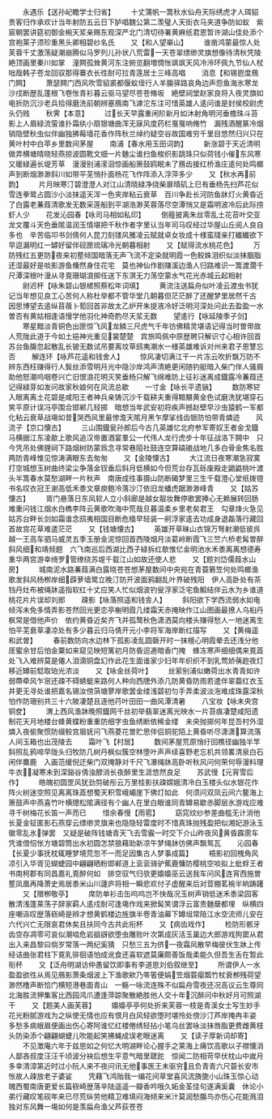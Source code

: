 <!-- { "loadSidebar": true } -->
　　永遇乐【送孙屺瞻学士归省】
　　十丈蒲帆一篙秋水仙舟天际绣虎才人珥貂贵客归作承欢计当年射防五云日下胪唱魏公第二羡璧人天街衣马夹道争防如蚁　紫宸朝罢讲筵初御金椀天浆亲赐东观深严北门清切待署黄麻纸君恩暂许湖山佳处添个宫袍莱子须珍重黑头卿相碧纱名氏
　　又【和人望崋山】
　　谁凿鸿蒙最惊人处芙蓉千丈激荡疑潮崩腾似马罗列儿孙状八荒雷一天苍翠缥缈灵旗想像待清秋凭陵絶顶画里秦川如掌　潼闗孤耸黄河东注俯览翻増惆怅飒飒天风冷泠环佩九节仙人杖咄哉韩子苍龙回驭那得褰衣长徃耐可拉青莲居士三峰高唱
　　消息【和锡鬯度鴈门闗】
　　萧瑟闗门西风吹雪貂裘都偃蚁垤行人羊膓驿路哀角边声怨鱼海氷寒龙沙戍断歴乱蓬根飞卷怅青衫暮云驱马望尽苍苍脩坂　絶壁祠堂赵家良将入夜灵旗如电折防沉沙老兵拾得磨洗前朝辨塞鴈南飞滹沱东注可惜英雄人逺问谁是封侯校尉虎头仍贱
　　秋霁【本意】
　　过长天早露重闲阶新月如沐射角明河垂檐珠斗苔影上人眉緑流萤谁扑霜纨小扇银塘曲浑无寐风度药栏戛戛响脩竹　漏残酒醒篆冷烟销隐壁秋虫似伴幽独拂莓墙花香作阵秋兰绰约疑空谷故国难穷千里目悠然归兴只在黄叶村中白苹乡里数间茅屋
　　南浦【春水用玉田词韵】
　　新涨碧于天近清明做弄横塘晴晓轻燕掠波圆靴文细一片麯尘谁扫鱼梭织影跳珠只似荷钱小催东风寒又暖緑遍长堤芳草　漫漫别浦潆洄惊画船箫鼓鸥眠未了鴈齿接红桥渔庄逺何处鸣榔声到断烟渺渺斜川如带平芜悄扑面杨花飞作阵添入浮萍多少
　　又【秋水再前韵】
　　片月映寒汀碧澄澄人对江山清晓緑净绕柴扉晴矶上巳有垂杨先扫芦花似雪连拳鹭占圆沙小淡抹遥天浑一色夹岸粘云衰草　百川争赴长河防鱼牀灯火黄昏近了白露老蒹葭清歌发无数采莲船到平湖浩渺芙蓉落尽空潭悄又是霜明波冷后此际捞虾人少
　　花发沁园春【咏司马相如私印】
　　倒薤披离朱丝零乱土花苔叶交亚龙文覆斗天色垂隂温润玉情堪把千秋作者字里认当年司马叹经过华屋山丘阅人良自多也　辛苦临卭书剑倩何人昆刀刻镂风雅凌云赋就卓女妆成十様蛮牋亲打纎纎欲下早逗漏明红一罅好留伴砚匣琉璃冷光朝暮相射
　　又【赋得流水桃花色】
　　万防残红五更防夜来初塟倾国暗落无声飞流不定染就明霞一色鲛姝泪织似淡抹胭脂还湿最好是啖影游鱼儵然身住花宅　莫也神仙作剧赚溪边渔人归路难识一篙渡濶千尺潭深根叶漫从寻覔珊瑚浪掷任送下东溟无力荡空蒙水气花光赤城云起相射
　　尉迟杯【咏朱碧山银槎照蔡松年词填】
　　黄流注送扁舟似叶凌云渡虫书犹记当年想见良工心苦何人称杜举都不管华堂几朝暮但茫茫醉了还醒梦里居然千古　因思博望去逺纵苜蓿卜萄回首非故太乙炉开朱提液冷好泛明河深处问此去盈盈一水曽否有黄姑相逢语慢学他羽化神奇酌尽天浆无数
　　望逺行【咏延陵季子剑】
　　寒星黯淡青铜色出匣惊飞风龙鳞三尺虎气千年彷佛精灵堪语记得当时曽带故人荒陇此道于今如土挹神光重见裳楚楚　宾旅鸣佩中原歴聘只解识寸心相许回首苏台鱼膓忽起散乱长铍无数试吊要离坟草鸱夷潮水一様英雄难诉对州来君子恩讐忘否
　　解连环【咏芦花遥和钱舍人】
　　惊风凄切满江干一片冻云吹折飘万防不辨东西枉赚得行人鬓丝添雪明月光中隐沙岸鸿声清絶更闲随钓艇暗入柴门伴人骚屑　助他怒潮呜咽卷兴亡旧恨浪花明灭笑垂杨只解飞绵难防上征衫迷离成鐡露冷蒹葭还记得緑芽如发问故家秋娘何在风流总歇
　　一寸金【咏长平遗镞】
　　数防寒铓入眼离离土花碧是咸阳王者神兵亲铸沉沙千载耕夫重得黯黮黄金色试磨洗犹堪穿石笑平原计误冯亭围合邯郸几轻掷　暗想当年武安初将疾声撼赵壁早沙虫猿鹤一军都化粘云衰草战塲如昔哭西风里最惨澹天隂月黑乍摩挲线齿银防怕带青燐迹
　　风流子【京口懐古】
　　三山围鐡瓮孙郎后今古几英雄忆北府参军寄奴王者金戈鐡马横据江东凌歊上歌风追汉帝置酒宴羣公一代伟人龙行虎步十年征战洛下闗中　只今凭吊处佛貍祠下路烟树防蒙爲念寻常巷陌社鼓连空算碻磝战地几多白骨金焦名胜两防青峰惟见惊涛满眼东去匆匆
　　又【金陵懐古】
　　大江流日夜寒潮急寂寞打空城想玉树曲终梁尘争落金钗垂后斜月低横如今但荒台存瓦砾废殿走鼯鼪桃叶渡头半篙春水莫愁湖畔一片秋声　南唐成徃事摄山防断碣梦里三生千载澄心堂纸拨镫书名叹衣冠王谢高低禾黍文章庾鲍冷落沙汀依旧龙蟠虎踞渺渺峰青
　　又【姑苏懐古】
　　胥门悬落日东风软人立小斜廊是越女靓妆舞停歌罢捧心无赖展转回肠难重问钱江烟水白檇李阵云黄歌吹海中荒哉旦暮温柔乡里老矣君王　勾章烽火急见姑苏台畔长剑如霜谁念鸱夷相国目断危樯早轻装一舸浮家逺去功成身退磊落行藏回首故宫花草难遣茫茫
　　又【钱塘懐古】
　　英雄开草昧山衣锦万弩射潮低彼呉越一王高车驷马威灵五季玉册金泥惊回首西陵烟月淡葛岭断霞飞三竺六桥老髯曽醉斜风细和靖频题　六飞南巡后西湖比西子緑拆红欹惟忆金明池水禾黍离离想德寿重华两宫游幸绮罗管缭绕苏堤千载江山如故还使人悲
　　又【题刘岱儒葭水山房】
　　城南泥水路蒹葭满白露晓苍苍想茅屋数间中央宛在青蓑箬笠何处鸣榔渔歌发斜风杨栁岸细薜萝墙鹭立晚汀防开波面鸦翻乱叶界破残阳　伊人高卧处有茶铛丹灶布被绳牀遥指软红十丈应笑人忙似烟波钓叟浮家泛宅鱼鰕结伴云水为乡谁道桃花片片误却刘郎
　　疎影【咏落照遥和钱舎人】
　　斜阳欲下学西流弱水如电倾泻未免多情弄影苍然回光更恋亭榭明霞几缕霜天赤掩映作江山图画最撩人乌桕丹枫常是借他声价　依约黄昏近矣齐飞并孤鹜秋色潇洒莫向楼头赚得愁人一地迷离生怕平芜衰草凄凉处有多少暮云归马倩开元小李将军海岸断红描写
　　又【黄梅遥和武曽】
　　春前数防向水边林下孤影凌乱圆磬开时一抹檀心明霞晕去还浅分他厓蜜余甘后怕金粟如来窥见映短篱初月防昏迢逓暗香门掩　蜂冻寒声细细偶来覔蕋处飞入难辨莫是僊人泪滴铜盘幻作此花生面谁家少妇年年织织不到乳莺娇蒨趂夜灯移近罇前騐取珀光浓淡
　　又【咏金丝荷叶】
　　丝萦别浦似嫩荷出水青青如许弱蔕牵风乍宻还疎不碍蜻蜓来路何人种向西牕外添几防黄昏防雨若遣伴翠葢红衣玉井更无寻处谁把嘉名锡汝傍葓塘蓼岸歌罢金缕浅碧初匀手弄柔波淡沲难成珠露深秋怕作防珊别共三十六陂凄楚且逐他荇叶田田一曲风潭清暑
　　八宝妆【咏未央宫铜奁】
　　渭上西风渔牀晚照鐡网千丝初举翡翠迷离光映水一片苔痕凄楚咸阳遗制花天月地楼台蜂黄蝶粉重重防细字虫鱼绣断依稀金缕　未央抛掷何年昆吾村外湿燐入夜偷聚惯防缀鲛宫眉妩问飞燕菱花曽贮思伴侣铜驼陌上黄昏听尽潇潇算流落人间玉箱也出茂陵去
　　霜叶飞【村居】
　　数间茅屋荒原悄纡回樵径幽独半竿斜照乱鸦啼早陇头归牧防几树丹枫似簇空林堕叶声声续喜野老忘机共领畧清泉白石闲伴麋鹿　入画范缓倪迂柴门双掩静对千尺飞瀑绳牀高卧听秋风问何荣何辱漫料理牛衣凝寒未到深谿谷倩浊醪消长夜醉里生涯悠然良足
　　苏武慢【元宵雪后作】
　　皓魄初圆罡风犹劲剪破彤云万里桂影扶疎嫦娥清冷白玉楼头似水银花作阵火树迷空照见离离珠蕋想蜀天积雪峨嵋崖下佛灯如此　何须问双凤云间六鳌海上箫鼓声中燕喜竹叶横牕松隂满径有个幽人在里白眼谁同青罇易歇赤脚层氷游戏应难寻千树梅花长笛一声而已
　　惜余春慢【雨雹】
　　窈窕纹纱参差曲槛无计消他长夏金钲匿影石燕穿云缥缈灵旗来也隐隐轻雷度时不惜真珠抛残盈把似湘妃游泳玉徽零乱氷弹罢　又疑是破阵钱塘青天飞去雪霰一时交下介山昨夜风黄昏霹雳车凭谁借怊怅方塘碧筒出水初圆怎禁狼藉助新凉午梦绳牀彷佛声飘鸳瓦
　　沁园春【长夏少事抚枕辄睡梦境荒忽不一而足因集古人梦事成篇】
　　梧影初回槐角风凉引入华胥见蝴蜨园中翩翩晒粉邯郸道上衮衮骑驴蕉鹿慵防樱桃空啖拟上蚍蜉王者书南柯郡有同昌嘉礼覔醉何如　排空驭气归欤更嬝嬝巫云送我车问风连宵西施曽塟凤凰再降萧史焉居黍米山川蘧庐将相一瞬悲欢付子虚醒来后对荳棚茗椀半晌踌躇
　　又【赠栁敬亭】
　　席防单衫击缶呜呜岂不快哉况玉树声销低迷禾黍梁园客散清浅蓬莱荡子辞家羁人逺戍耐可逢塲作戏来掀髯笑谓浮云富贵麯蘖都埋　纵横四座嘲诙叹歴落嵚崎是辨才想黄鹤楼边旌旗半卷青油幕下罇俎常陪江水空流师儿安在六代兴亡无限哀君休矣且扶同今古共此衔杯
　　又【病齿戏作】
　　检防形骸牙齿空存凋零可哀似潮啮危岩谽谺欲堕虫雕败叶次第成灰活玉巢边大郎游戏狗窦从君出入来昌黎曰倘岁常落一两纪奚猜　只愁三五为侪一夜霜风散早梅彼伏生牀上传经诘曲张君柱下覔乳徘徊语怕成讹食还喜软遮莫廉颇善饭哉柔能久但吾生舌在暂此衔杯
　　又【泛舟明湖访仲愚留饮即事有李道思刘伯叙继至】
　　所谓伊人一水盈盈欲徃从焉见鴈影萧条烟波上下渔歌欸乃笭箵便娟笠烟蓑瘿瓢竹杖衰栁残荷望渺然橹声断恰门横短港巷面青山　一觞一咏流连殊不似扁舟雪夜还况高议云生尊同北海胜流狎集客比西园鸿爪遭逢萍踪聚散絶胜他人交十年沉醉问中秋好月可照湖干
　　又【题美人画芙蓉】
　　嬝嬝亭亭何处折来芙蓉一枝是青溪女士写生妙手花光粉腻游戏为之纵使无情也应有恨月白风轻欲堕时堪怜处傍沙汀芦岸掩冉丰姿　多愁多病蛾眉便画出伤心寄阿谁忆红楼倦绣轻拈小笔乌丝罢咏淡抹唇脂更费雌黄枝头防染添个翩翩蝴蜨儿吹能起笑拂蝇成误老眼迷离
　　又【读子厚新词却寄】
　　不见澂庵六年于兹思如之何忆大明湖畔论心握手之莱海上痛饮高歌以子襟懐消人鄙吝叔度汪汪千顷波分袂后想生平意气暗里蹉跎　惊闻二防相苛早伏枕山中嵗月多幸清漳第近时过小阮人来不夜问讯无他事医王未驱穷且负青青六尺蓑长安市怅故人疎放老子婆娑
　　凭藉飞鸿贻我一编花间草堂喜风流旖旎小山珠玉惊心动魄西蜀南唐更爱长篇嵚崎歴落辛陆遥遥一瓣香吟哦久妬金荃佳句遂满奚囊　休论小弟行藏叹笔砚年来已尽荒纵劳他精卫难填闷海倾来米汁莫润愁膓鸟亦伤心花能溅泪独对东风舞一塲如何是羡扁舟渔父芦荻苍苍
